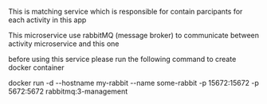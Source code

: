 This is matching service which is responsible for contain parcipants for each activity in this app

This microservice use rabbitMQ (message broker) to communicate between activity microservice and this one

before using this service please run the following command to create docker container

docker run -d --hostname my-rabbit --name some-rabbit -p 15672:15672 -p 5672:5672 rabbitmq:3-management
